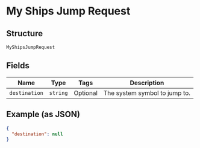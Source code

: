 
# My Ships Jump Request

## Structure

`MyShipsJumpRequest`

## Fields

| Name | Type | Tags | Description |
|  --- | --- | --- | --- |
| `destination` | `string` | Optional | The system symbol to jump to. |

## Example (as JSON)

```json
{
  "destination": null
}
```


